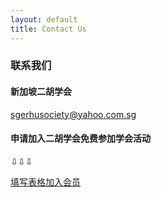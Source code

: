 ```yaml
---
layout: default
title: Contact Us
---
```

### 联系我们

#### 新加坡二胡学会

[sgerhusociety@yahoo.com.sg](mailto:sgerhusociety@yahoo.com.sg)

#### 申请加入二胡学会免费参加学会活动

⇩⇩⇩

[填写表格加入会员](https://docs.google.com/forms/d/e/1FAIpQLSdNB75n2WBfi-zNgvh3dFN_g6YdLgcQ-r7z-XS_pCQQ1UTpZA/viewform?fbclid=IwZXh0bgNhZW0CMTAAAR0r7iilpGqYUvpDKRSko2U10P5owFYwKeouCq6qyb2SB1TTpEm-GDC0ap4_aem_ZmFrZWR1bW15MTZieXRlcw)
